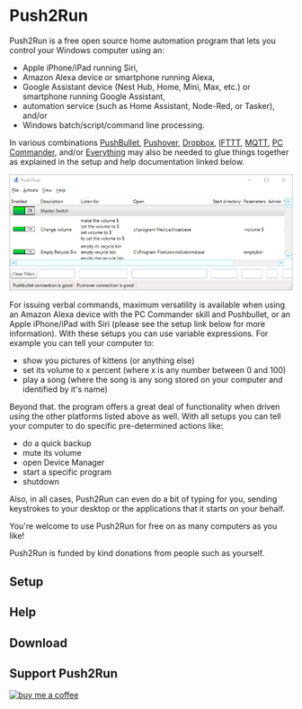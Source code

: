 # Push2Run
Push2Run is a free open source home automation program that lets you control your Windows computer using an:

 - Apple iPhone/iPad running Siri,
 - Amazon Alexa device or smartphone running Alexa,
 - Google Assistant device (Nest Hub, Home, Mini, Max, etc.) or smartphone running Google Assistant,
 - automation service (such as Home Assistant, Node-Red, or Tasker), and/or
 - Windows batch/script/command line processing.

In various combinations [PushBullet](https://www.pushbullet.com/), [Pushover](https://pushover.net/), [Dropbox](https://dropbox.com/), [IFTTT](https://ifttt.com/), [MQTT](https://en.wikipedia.org/wiki/MQTT), [PC Commander](https://pccommander.net/), and/or [Everything](https://www.voidtools.com/) may also be needed to glue things together as explained in the setup and help documentation linked below.

![my screenshot](images/indexscreenshot.jpg)
 	
For issuing verbal commands, maximum versatility is available when using an Amazon Alexa device with the PC Commander skill and Pushbullet, or an Apple iPhone/iPad with Siri (please see the setup link below for more information).  With these setups you can use variable expressions.  For example you can tell your computer to:

- show you pictures of kittens (or anything else)
- set its volume to x percent (where x is any number between 0 and 100)
- play a song (where the song is any song stored on your computer and identified by it's name)

Beyond that. the program offers a great deal of functionality when driven using the other platforms listed above as well.  With all setups you can tell your computer to do specific pre-determined actions like:

 - do a quick backup
 - mute its volume
 - open Device Manager
 - start a specific program
 - shutdown

Also, in all cases, Push2Run can even do a bit of typing for you, sending keystrokes to your desktop or the applications that it starts on your behalf.
 	
You're welcome to use Push2Run for free on as many computers as you like!   
 	 	 
Push2Run is funded by kind donations from people such as yourself.

 ## Setup 

 ## Help

<a name="download" id="download"></a>
 ## Download

 ## Support Push2Run

[<img alt="buy me  a coffee" width="200px" src="https://cdn.buymeacoffee.com/buttons/v2/default-blue.png" />](https://www.buymeacoffee.com/roblatour)
 

